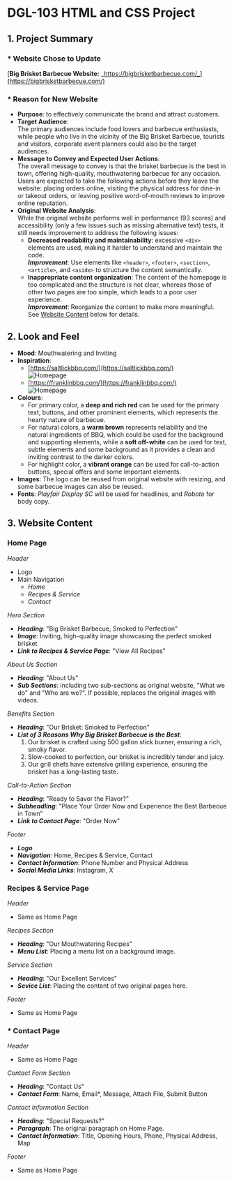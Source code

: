 # DGL-103 HTML and CSS Project
## 1. Project Summary
### * Website Chose to Update
[**Big Brisket Barbecue Website:** _https://bigbrisketbarbecue.com/_](https://bigbrisketbarbecue.com/)
### * Reason for New Website
* **Purpose**: to effectively communicate the brand and attract customers.
* **Target Audience**:  
The primary audiences include food lovers and barbecue enthusiasts, while people who live in the vicinity of the Big Brisket Barbecue, tourists and visitors, corporate event planners could also be the target audiences. 
* **Message to Convey and Expected User Actions**:  
The overall message to convey is that the brisket barbecue is the best in town, offering high-quality, mouthwatering barbecue for any occasion.  
Users are expected to take the following actions before they leave the website: placing orders online, visiting the physical address for dine-in or takeout orders, or leaving positive word-of-mouth reviews to improve online reputation.
* **Original Website Analysis**:  
While the original website performs well in performance (93 scores) and accessibility (only a few issues such as missing alternative text) tests, it still needs improvement to address the following issues:
    * **Decreased readability and maintainability**: excessive `<div>` elements are used, making it harder to understand and maintain the code.  
    **_Improvement_**: Use elements like `<header>`, `<footer>`, `<section>`, `<article>`, and `<aside>` to structure the content semantically.
    * **Inappropriate content organization**: The content of the homepage is too complicated and the structure is not clear, whereas those of other two pages are too simple, which leads to a poor user experience.  
    **_Improvement_**: Reorganize the content to make more meaningful. See [Website Content](#3WebsiteContent) below for details.
## 2. Look and Feel
* **Mood**: Mouthwatering and Inviting
* **Inspiration**:
    * [https://saltlickbbq.com/](https://saltlickbbq.com/)   
    ![Homepage](./images/example-saltlickbbq.jpg "Homepage of https://saltlickbbq.com/")
    * [https://franklinbbq.com/](https://franklinbbq.com/)  
    ![Homepage](./images/example-franklinbbq.jpg "Homepage of https://franklinbbq.com/")
* **Colours**:
    * For primary color, a **deep and rich red** can be used for the primary text, buttons, and other prominent elements, which represents the hearty nature of barbecue.
    * For natural colors, a **warm brown** represents reliability and the natural ingredients of BBQ, which could be used for the background and supporting elements, while a **soft off-white** can be used for text, subtle elements and some background as it provides a clean and inviting contrast to the darker colors.
    * For highlight color, a **vibrant orange** can be used for call-to-action buttons, special offers and some important elements.
* **Images**: The logo can be reused from original website with resizing, and some barbecue images can also be reused.
* **Fonts**: _Playfair Display SC_ will be used for headlines, and _Roboto_ for body copy.
## 3. Website Content
### Home Page
_Header_
   * Logo
   * Main Navigation
      * _Home_
      * _Recipes & Service_
      * _Contact_

_Hero Section_
   * **_Heading_**: "Big Brisket Barbecue, Smoked to Perfection"
   * **_Image_**: Inviting, high-quality image showcasing the perfect smoked brisket
   * **_Link to Recipes & Service Page_**: "View All Recipes"

_About Us Section_
   * **_Heading_**: "About Us"
   * **_Sub Sections_**: including two sub-sections as original website, "What we do" and "Who are we?". If possible, replaces the original images with videos.

_Benefits Section_  
   * **_Heading_**: "Our Brisket: Smoked to Perfection"
   * **_List of 3 Reasons Why Big Brisket Barbecue is the Best_**:
       1. Our brisket is crafted using 500 gallon stick burner, ensuring a rich, smoky flavor. 
       2. Slow-cooked to perfection, our brisket is incredibly tender and juicy.
       3. Our grill chefs have extensive grilling experience, ensuring the brisket has a long-lasting taste.

_Call-to-Action Section_
   * **_Heading_**: "Ready to Savor the Flavor?"
   * **_Subheadling_**: "Place Your Order Now and Experience the Best Barbecue in Town"
   * **_Link to Contact Page_**: "Order Now"

_Footer_
   * **_Logo_**
   * **_Navigation_**: Home, Recipes & Service, Contact
   * **_Contact Information_**: Phone Number and Physical Address
   * **_Social Media Links_**: Instagram, X

### Recipes & Service Page
_Header_
   * Same as Home Page

_Recipes Section_
   * **_Heading_**: "Our Mouthwatering Recipes"
   * **_Menu List_**: Placing a menu list on a background image.

_Service Section_
   * **_Heading_**: "Our Excellent Services"
   * **_Sevice List_**: Placing the content of two original pages here.

_Footer_
   * Same as Home Page

### * Contact Page
_Header_
   * Same as Home Page

_Contact Form Section_
   * **_Heading_**: "Contact Us"
   * **_Contact Form_**: Name, Email*, Message, Attach File, Submit Button

_Contact Information Section_
   * **_Heading_**: "Special Requests?"
   * **_Paragraph_**: The original paragraph on Home Page.
   * **_Contact Information_**: Title, Opening Hours, Phone, Physical Address, Map

_Footer_
   * Same as Home Page

